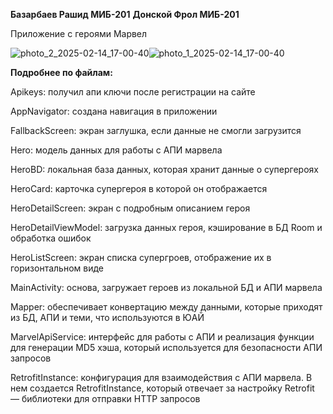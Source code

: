 **Базарбаев Рашид МИБ-201**
**Донской Фрол МИБ-201**

Приложение с героями Марвел


![photo_2_2025-02-14_17-00-40](https://github.com/user-attachments/assets/fba5b0f6-f137-40d7-898c-964dda784393)![photo_1_2025-02-14_17-00-40](https://github.com/user-attachments/assets/414f3a8d-5fc6-40dc-802c-6c08b672c167)


**Подробнее по файлам:**

Apikeys: получил апи ключи после регистрации на сайте

AppNavigator: создана навигация в приложении

FallbackScreen: экран заглушка, если данные не смогли загрузится

Hero: модель данных для работы с АПИ марвела

HeroBD: локальная база данных, которая хранит данные о супергероях

HeroCard: карточка супергероя в которой он отображается

HeroDetailScreen: экран с подробным описанием героя

HeroDetailViewModel:  загрузка данных героя, кэширование в БД Room и обработка ошибок

HeroListScreen: экран списка супергроев, отображение их в горизонтальном виде 

MainActivity: основа, загружает героев из локальной БД и АПИ марвела

Mapper: обеспечивает конвертацию между данными, которые приходят из БД, АПИ и теми, что используются в ЮАЙ

MarvelApiService: интерфейс для работы с АПИ и реализация функции для генерации MD5 хэша, который используется для безопасности АПИ запросов

RetrofitInstance: конфигурация для взаимодействия с АПИ марвела. В нем создается RetrofitInstance, который отвечает за настройку Retrofit — библиотеки для отправки HTTP запросов
